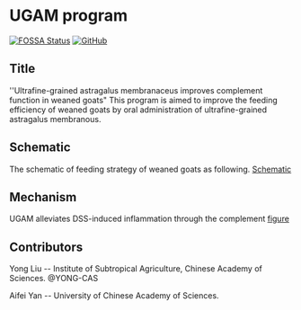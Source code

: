 # UGAM program

[![FOSSA Status](https://camo.githubusercontent.com/aa4b8043840b0fb945cc7db499ca26d3e1b5aa14df68444add8069b07d25ed6d/68747470733a2f2f6170702e666f7373612e636f6d2f6170692f70726f6a656374732f6769742532426769746875622e636f6d2532464d6173306e5368692532467479706f7261437261636b65722e7376673f747970653d736869656c64)](https://camo.githubusercontent.com/aa4b8043840b0fb945cc7db499ca26d3e1b5aa14df68444add8069b07d25ed6d/68747470733a2f2f6170702e666f7373612e636f6d2f6170692f70726f6a656374732f6769742532426769746875622e636f6d2532464d6173306e5368692532467479706f7261437261636b65722e7376673f747970653d736869656c64) [![GitHub](https://camo.githubusercontent.com/1b57995df61a786dd208fe9d786543ba78524425c4f9f1cf7be0946532786bbe/68747470733a2f2f696d672e736869656c64732e696f2f6769746875622f6c6963656e73652f4d6173306e5368692f7479706f7261437261636b6572)](https://camo.githubusercontent.com/1b57995df61a786dd208fe9d786543ba78524425c4f9f1cf7be0946532786bbe/68747470733a2f2f696d672e736869656c64732e696f2f6769746875622f6c6963656e73652f4d6173306e5368692f7479706f7261437261636b6572)

## Title
''Ultrafine-grained astragalus membranaceus improves complement function in weaned goats"
This program is aimed to improve the feeding efficiency of weaned goats by oral administration of ultrafine-grained astragalus membranous.

## Schematic
The schematic of feeding strategy of weaned goats as following. [Schematic](https://github.com/YONG-CAS/UGAM/blob/main/figures/fig01.tif)

## Mechanism
UGAM alleviates DSS-induced inflammation through the complement [figure](https://github.com/YONG-CAS/UGAM/tree/main/figures/fig02.tif)

## Contributors

Yong Liu -- Institute of Subtropical Agriculture, Chinese Academy of Sciences. @YONG-CAS

Aifei Yan -- University of Chinese Academy of Sciences.